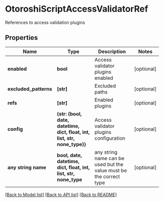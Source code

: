 # OtoroshiScriptAccessValidatorRef

References to access validation plugins

## Properties
Name | Type | Description | Notes
------------ | ------------- | ------------- | -------------
**enabled** | **bool** | Access validator plugins enabled | [optional] 
**excluded_patterns** | **[str]** | Excluded paths | [optional] 
**refs** | **[str]** | Enabled plugins | [optional] 
**config** | **{str: (bool, date, datetime, dict, float, int, list, str, none_type)}** | Access validator plugins configuration | [optional] 
**any string name** | **bool, date, datetime, dict, float, int, list, str, none_type** | any string name can be used but the value must be the correct type | [optional]

[[Back to Model list]](../README.md#documentation-for-models) [[Back to API list]](../README.md#documentation-for-api-endpoints) [[Back to README]](../README.md)


